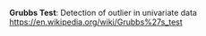 
**Grubbs Test**: Detection of outlier in univariate data https://en.wikipedia.org/wiki/Grubbs%27s_test
